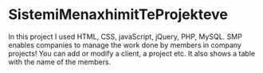 # SistemiMenaxhimitTeProjekteve

In this project I used HTML, CSS, javaScript, jQuery, PHP, MySQL.
SMP enables companies to manage the work done by members in company projects! You can add or modify a client, a project etc.
It also shows a table with the name of the members.
